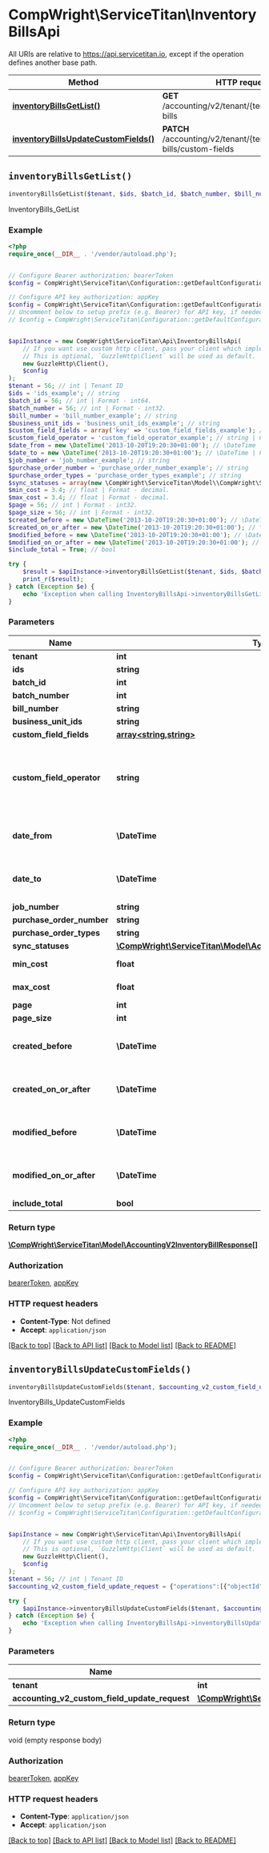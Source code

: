 # CompWright\ServiceTitan\InventoryBillsApi

All URIs are relative to https://api.servicetitan.io, except if the operation defines another base path.

| Method | HTTP request | Description |
| ------------- | ------------- | ------------- |
| [**inventoryBillsGetList()**](InventoryBillsApi.md#inventoryBillsGetList) | **GET** /accounting/v2/tenant/{tenant}/inventory-bills | InventoryBills_GetList |
| [**inventoryBillsUpdateCustomFields()**](InventoryBillsApi.md#inventoryBillsUpdateCustomFields) | **PATCH** /accounting/v2/tenant/{tenant}/inventory-bills/custom-fields | InventoryBills_UpdateCustomFields |


## `inventoryBillsGetList()`

```php
inventoryBillsGetList($tenant, $ids, $batch_id, $batch_number, $bill_number, $business_unit_ids, $custom_field_fields, $custom_field_operator, $date_from, $date_to, $job_number, $purchase_order_number, $purchase_order_types, $sync_statuses, $min_cost, $max_cost, $page, $page_size, $created_before, $created_on_or_after, $modified_before, $modified_on_or_after, $include_total): \CompWright\ServiceTitan\Model\AccountingV2InventoryBillResponse[]
```

InventoryBills_GetList

### Example

```php
<?php
require_once(__DIR__ . '/vendor/autoload.php');


// Configure Bearer authorization: bearerToken
$config = CompWright\ServiceTitan\Configuration::getDefaultConfiguration()->setAccessToken('YOUR_ACCESS_TOKEN');

// Configure API key authorization: appKey
$config = CompWright\ServiceTitan\Configuration::getDefaultConfiguration()->setApiKey('ST-App-Key', 'YOUR_API_KEY');
// Uncomment below to setup prefix (e.g. Bearer) for API key, if needed
// $config = CompWright\ServiceTitan\Configuration::getDefaultConfiguration()->setApiKeyPrefix('ST-App-Key', 'Bearer');


$apiInstance = new CompWright\ServiceTitan\Api\InventoryBillsApi(
    // If you want use custom http client, pass your client which implements `GuzzleHttp\ClientInterface`.
    // This is optional, `GuzzleHttp\Client` will be used as default.
    new GuzzleHttp\Client(),
    $config
);
$tenant = 56; // int | Tenant ID
$ids = 'ids_example'; // string
$batch_id = 56; // int | Format - int64.
$batch_number = 56; // int | Format - int32.
$bill_number = 'bill_number_example'; // string
$business_unit_ids = 'business_unit_ids_example'; // string
$custom_field_fields = array('key' => 'custom_field_fields_example'); // array<string,string> | Name, value
$custom_field_operator = 'custom_field_operator_example'; // string | Can be \"or\" or \"null\" or \"and\"\\ Values: [And, Or]
$date_from = new \DateTime('2013-10-20T19:20:30+01:00'); // \DateTime | Format - date-time (as date-time in RFC3339).
$date_to = new \DateTime('2013-10-20T19:20:30+01:00'); // \DateTime | Format - date-time (as date-time in RFC3339).
$job_number = 'job_number_example'; // string
$purchase_order_number = 'purchase_order_number_example'; // string
$purchase_order_types = 'purchase_order_types_example'; // string
$sync_statuses = array(new \CompWright\ServiceTitan\Model\\CompWright\ServiceTitan\Model\AccountingV2InventoryBillSyncStatus()); // \CompWright\ServiceTitan\Model\AccountingV2InventoryBillSyncStatus[]
$min_cost = 3.4; // float | Format - decimal.
$max_cost = 3.4; // float | Format - decimal.
$page = 56; // int | Format - int32.
$page_size = 56; // int | Format - int32.
$created_before = new \DateTime('2013-10-20T19:20:30+01:00'); // \DateTime | Format - date-time (as date-time in RFC3339).
$created_on_or_after = new \DateTime('2013-10-20T19:20:30+01:00'); // \DateTime | Format - date-time (as date-time in RFC3339).
$modified_before = new \DateTime('2013-10-20T19:20:30+01:00'); // \DateTime | Format - date-time (as date-time in RFC3339).
$modified_on_or_after = new \DateTime('2013-10-20T19:20:30+01:00'); // \DateTime | Format - date-time (as date-time in RFC3339).
$include_total = True; // bool

try {
    $result = $apiInstance->inventoryBillsGetList($tenant, $ids, $batch_id, $batch_number, $bill_number, $business_unit_ids, $custom_field_fields, $custom_field_operator, $date_from, $date_to, $job_number, $purchase_order_number, $purchase_order_types, $sync_statuses, $min_cost, $max_cost, $page, $page_size, $created_before, $created_on_or_after, $modified_before, $modified_on_or_after, $include_total);
    print_r($result);
} catch (Exception $e) {
    echo 'Exception when calling InventoryBillsApi->inventoryBillsGetList: ', $e->getMessage(), PHP_EOL;
}
```

### Parameters

| Name | Type | Description  | Notes |
| ------------- | ------------- | ------------- | ------------- |
| **tenant** | **int**| Tenant ID | |
| **ids** | **string**|  | [optional] |
| **batch_id** | **int**| Format - int64. | [optional] |
| **batch_number** | **int**| Format - int32. | [optional] |
| **bill_number** | **string**|  | [optional] |
| **business_unit_ids** | **string**|  | [optional] |
| **custom_field_fields** | [**array<string,string>**](../Model/string.md)| Name, value | [optional] |
| **custom_field_operator** | **string**| Can be \&quot;or\&quot; or \&quot;null\&quot; or \&quot;and\&quot;\\ Values: [And, Or] | [optional] |
| **date_from** | **\DateTime**| Format - date-time (as date-time in RFC3339). | [optional] |
| **date_to** | **\DateTime**| Format - date-time (as date-time in RFC3339). | [optional] |
| **job_number** | **string**|  | [optional] |
| **purchase_order_number** | **string**|  | [optional] |
| **purchase_order_types** | **string**|  | [optional] |
| **sync_statuses** | [**\CompWright\ServiceTitan\Model\AccountingV2InventoryBillSyncStatus[]**](../Model/\CompWright\ServiceTitan\Model\AccountingV2InventoryBillSyncStatus.md)|  | [optional] |
| **min_cost** | **float**| Format - decimal. | [optional] |
| **max_cost** | **float**| Format - decimal. | [optional] |
| **page** | **int**| Format - int32. | [optional] |
| **page_size** | **int**| Format - int32. | [optional] |
| **created_before** | **\DateTime**| Format - date-time (as date-time in RFC3339). | [optional] |
| **created_on_or_after** | **\DateTime**| Format - date-time (as date-time in RFC3339). | [optional] |
| **modified_before** | **\DateTime**| Format - date-time (as date-time in RFC3339). | [optional] |
| **modified_on_or_after** | **\DateTime**| Format - date-time (as date-time in RFC3339). | [optional] |
| **include_total** | **bool**|  | [optional] |

### Return type

[**\CompWright\ServiceTitan\Model\AccountingV2InventoryBillResponse[]**](../Model/AccountingV2InventoryBillResponse.md)

### Authorization

[bearerToken](../../README.md#bearerToken), [appKey](../../README.md#appKey)

### HTTP request headers

- **Content-Type**: Not defined
- **Accept**: `application/json`

[[Back to top]](#) [[Back to API list]](../../README.md#endpoints)
[[Back to Model list]](../../README.md#models)
[[Back to README]](../../README.md)

## `inventoryBillsUpdateCustomFields()`

```php
inventoryBillsUpdateCustomFields($tenant, $accounting_v2_custom_field_update_request)
```

InventoryBills_UpdateCustomFields

### Example

```php
<?php
require_once(__DIR__ . '/vendor/autoload.php');


// Configure Bearer authorization: bearerToken
$config = CompWright\ServiceTitan\Configuration::getDefaultConfiguration()->setAccessToken('YOUR_ACCESS_TOKEN');

// Configure API key authorization: appKey
$config = CompWright\ServiceTitan\Configuration::getDefaultConfiguration()->setApiKey('ST-App-Key', 'YOUR_API_KEY');
// Uncomment below to setup prefix (e.g. Bearer) for API key, if needed
// $config = CompWright\ServiceTitan\Configuration::getDefaultConfiguration()->setApiKeyPrefix('ST-App-Key', 'Bearer');


$apiInstance = new CompWright\ServiceTitan\Api\InventoryBillsApi(
    // If you want use custom http client, pass your client which implements `GuzzleHttp\ClientInterface`.
    // This is optional, `GuzzleHttp\Client` will be used as default.
    new GuzzleHttp\Client(),
    $config
);
$tenant = 56; // int | Tenant ID
$accounting_v2_custom_field_update_request = {"operations":[{"objectId":0,"customFields":[{"name":"string","value":"string"}]}]}; // \CompWright\ServiceTitan\Model\AccountingV2CustomFieldUpdateRequest

try {
    $apiInstance->inventoryBillsUpdateCustomFields($tenant, $accounting_v2_custom_field_update_request);
} catch (Exception $e) {
    echo 'Exception when calling InventoryBillsApi->inventoryBillsUpdateCustomFields: ', $e->getMessage(), PHP_EOL;
}
```

### Parameters

| Name | Type | Description  | Notes |
| ------------- | ------------- | ------------- | ------------- |
| **tenant** | **int**| Tenant ID | |
| **accounting_v2_custom_field_update_request** | [**\CompWright\ServiceTitan\Model\AccountingV2CustomFieldUpdateRequest**](../Model/AccountingV2CustomFieldUpdateRequest.md)|  | [optional] |

### Return type

void (empty response body)

### Authorization

[bearerToken](../../README.md#bearerToken), [appKey](../../README.md#appKey)

### HTTP request headers

- **Content-Type**: `application/json`
- **Accept**: `application/json`

[[Back to top]](#) [[Back to API list]](../../README.md#endpoints)
[[Back to Model list]](../../README.md#models)
[[Back to README]](../../README.md)
